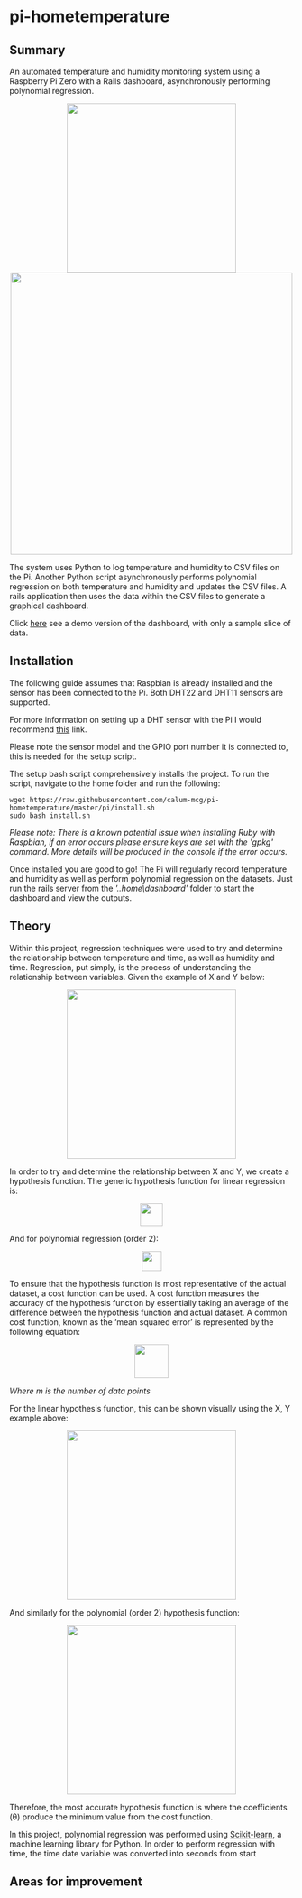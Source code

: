 # pi-hometemperature
## Summary
An automated temperature and humidity monitoring system using a Raspberry Pi Zero with a Rails dashboard, asynchronously performing polynomial regression.

<p align="center">
  <img src="https://i.imgur.com/8OFh54F.jpg" width="300">
  <img src="https://i.imgur.com/SD4YvZG.png" width="500">
</p>

The system uses Python to log temperature and humidity to CSV files on the Pi. Another Python script asynchronously performs polynomial regression on both temperature and humidity and updates the CSV files. A rails application then uses the data within the CSV files to generate a graphical dashboard.

Click [here](https://codepen.io/cjmcguicken/full/OYqGyb) see a demo version of the dashboard, with only a sample slice of data.

## Installation
The following guide assumes that Raspbian is already installed and the sensor has been connected to the Pi. Both DHT22 and DHT11 sensors are supported.

For more information on setting up a DHT sensor with the Pi I would recommend [this]( https://learn.adafruit.com/dht-humidity-sensing-on-raspberry-pi-with-gdocs-logging/wiring) link.

Please note the sensor model and the GPIO port number it is connected to, this is needed for the setup script.

The setup bash script comprehensively installs the project. To run the script, navigate to the home folder and run the following:

```
wget https://raw.githubusercontent.com/calum-mcg/pi-hometemperature/master/pi/install.sh
sudo bash install.sh
```

*Please note: There is a known potential issue when installing Ruby with Raspbian, if an error occurs please ensure keys are set with the 'gpkg' command. More details will be produced in the console if the error occurs.*

Once installed you are good to go! The Pi will regularly record temperature and humidity as well as perform polynomial regression on the datasets. Just run the rails server from the _'..home\dashboard\'_ folder to start the dashboard and view the outputs.

## Theory
Within this project, regression techniques were used to try and determine the relationship between temperature and time, as well as humidity and time. Regression, put simply, is the process of understanding the relationship between variables.
Given the example of X and Y below:
<p align="center">
  <img height="300" src="https://i.imgur.com/XuYtQwo.png">
</p>

In order to try and determine the relationship between X and Y, we create a hypothesis function. The generic hypothesis function for linear regression is:
<p align="center">
  <img height="40" src="https://i.imgur.com/n92QlZ2.png">
</p>

And for polynomial regression (order 2):
<p align="center">
  <img height="35" src="https://i.imgur.com/iXs35qn.png">
</p>

To ensure that the hypothesis function is most representative of the actual dataset, a cost function can be used. A cost function measures the accuracy of the hypothesis function by essentially taking an average of the difference between the hypothesis function and actual dataset. 
A common cost function, known as the ‘mean squared error’ is represented by the following equation:
<p align="center">
  <img height="60" src="https://i.imgur.com/GNh3P0k.png">
</p>

*Where m is the number of data points*

For the linear hypothesis function, this can be shown visually using the X, Y example above: 
<p align="center">
  <img height="300" src="https://i.imgur.com/2XuUoL1.png">
</p>

 
And similarly for the polynomial (order 2) hypothesis function:
<p align="center">
  <img height="300" src="https://i.imgur.com/jTmQJ6P.png">
</p>

 
Therefore, the most accurate hypothesis function is where the coefficients (θ) produce the minimum value from the cost function.

In this project, polynomial regression was performed using [Scikit-learn](https://scikit-learn.org/stable/modules/generated/sklearn.preprocessing.PolynomialFeatures.html), a machine learning library for Python. In order to perform regression with time, the time date variable was converted into seconds from start


## Areas for improvement


